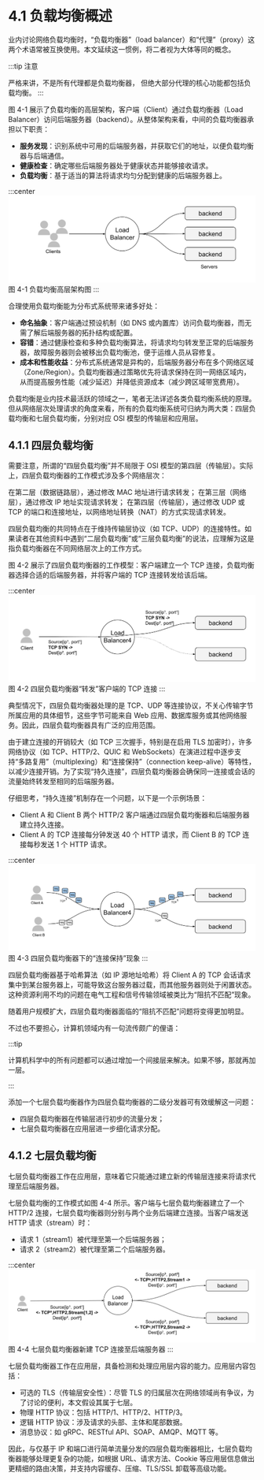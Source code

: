 # 4.1 负载均衡概述

业内讨论网络负载均衡时，“负载均衡器”（load balancer）和“代理”（proxy）这两个术语常被互换使用。本文延续这一惯例，将二者视为大体等同的概念。

:::tip 注意

严格来讲，不是所有代理都是负载均衡器， 但绝大部分代理的核心功能都包括负载均衡。
:::

图 4-1 展示了负载均衡的高层架构，客户端（Client）通过负载均衡器（Load Balancer）访问后端服务器（backend）。从整体架构来看，中间的负载均衡器承担以下职责：

- **服务发现**：识别系统中可用的后端服务器，并获取它们的地址，以便负载均衡器与后端通信。
- **健康检查**：确定哪些后端服务器处于健康状态并能够接收请求。
- **负载均衡**：基于适当的算法将请求均匀分配到健康的后端服务器上。

:::center
  ![](../assets/balancer.svg)<br/>
 图 4-1 负载均衡高层架构图
:::

合理使用负载均衡能为分布式系统带来诸多好处：

- **命名抽象**：客户端通过预设机制（如 DNS 或内置库）访问负载均衡器，而无需了解后端服务器的拓扑结构或配置。
- **容错**：通过健康检查和多种负载均衡算法，将请求均匀转发至正常的后端服务器，故障服务器则会被移出负载均衡池，便于运维人员从容修复。
- **成本和性能收益**：分布式系统通常是异构的，后端服务器分布在多个网络区域（Zone/Region）。负载均衡器通过策略优先将请求保持在同一网络区域内，从而提高服务性能（减少延迟）并降低资源成本（减少跨区域带宽费用）。


负载均衡是业内技术最活跃的领域之一，笔者无法详述各类负载均衡系统的原理。但从网络层次处理请求的角度来看，所有的负载均衡系统可归纳为两大类：四层负载均衡和七层负载均衡，分别对应 OSI 模型的传输层和应用层。

## 4.1.1 四层负载均衡

需要注意，所谓的“四层负载均衡”并不局限于 OSI 模型的第四层（传输层）。实际上，四层负载均衡器的工作模式涉及多个网络层次：

在第二层（数据链路层），通过修改 MAC 地址进行请求转发；
在第三层（网络层），通过修改 IP 地址实现请求转发；
在第四层（传输层），通过修改 UDP 或 TCP 的端口和连接地址，以网络地址转换（NAT）的方式实现请求转发。

四层负载均衡的共同特点在于维持传输层协议（如 TCP、UDP）的连接特性。如果读者在其他资料中遇到“二层负载均衡”或“三层负载均衡”的说法，应理解为这是指负载均衡器在不同网络层次上的工作方式。

图 4-2 展示了四层负载均衡器的工作模型：客户端建立一个 TCP 连接，负载均衡器选择合适的后端服务器，并将客户端的 TCP 连接转发给该后端。

:::center
  ![](../assets/balancer4.svg)<br/>
 图 4-2 四层负载均衡器“转发”客户端的 TCP 连接
:::

典型情况下，四层负载均衡器处理的是 TCP、UDP 等连接协议，不关心传输字节所属应用的具体细节，这些字节可能来自 Web 应用、数据库服务或其他网络服务。因此，四层负载均衡器具有广泛的应用范围。

由于建立连接的开销较大（如 TCP 三次握手，特别是在启用 TLS 加密时），许多网络协议（如 TCP、HTTP/2、QUIC 和 WebSockets）在演进过程中逐步支持“多路复用”（multiplexing）和“连接保持”（connection keep-alive）等特性，以减少连接开销。为了实现“持久连接”，四层负载均衡器会确保同一连接或会话的流量始终转发至相同的后端服务器。

仔细思考，“持久连接”机制存在一个问题，以下是一个示例场景：

- Client A 和 Client B 两个 HTTP/2 客户端通过四层负载均衡器和后端服务器建立持久连接。
- Client A 的 TCP 连接每分钟发送 40 个 HTTP 请求，而 Client B 的 TCP 连接每秒发送 1 个 HTTP 请求。

:::center
  ![](../assets/l4-connection-v2.svg)<br/>
  图 4-3 四层负载均衡器下的“连接保持”现象
:::

四层负载均衡器基于哈希算法（如 IP 源地址哈希）将 Client A 的 TCP 会话请求集中到某台服务器上，可能导致这台服务器过载，而其他服务器则处于闲置状态。这种资源利用不均的问题在电气工程和信号传输领域被类比为“阻抗不匹配”现象。

随着用户规模扩大，四层负载均衡器面临的“阻抗不匹配”问题将变得更加明显。

不过也不要担心，计算机领域内有一句流传颇广的俚语：

:::tip <a/> 

计算机科学中的所有问题都可以通过增加一个间接层来解决。如果不够，那就再加一层。

:::

添加一个七层负载均衡器作为四层负载均衡器的二级分发器可有效缓解这一问题：
- 四层负载均衡器在传输层进行初步的流量分发；
- 七层负载均衡器在应用层进一步细化请求分配。

## 4.1.2 七层负载均衡

七层负载均衡器工作在应用层，意味着它只能通过建立新的传输层连接来将请求代理至后端服务器。

七层负载均衡的工作模式如图 4-4 所示。客户端与七层负载均衡器建立了一个 HTTP/2 连接，七层负载均衡器则分别与两个业务后端建立连接。当客户端发送 HTTP 请求（stream）时：
- 请求 1（stream1）被代理至第一个后端服务器；
- 请求 2（stream2）被代理至第二个后端服务器。

:::center
  ![](../assets/balancer7.svg)<br/>
  图 4-4 七层负载均衡器新建 TCP 连接至后端服务器
:::

七层负载均衡器工作在应用层，具备检测和处理应用层内容的能力。应用层内容包括：

- 可选的 TLS（传输层安全性）：尽管 TLS 的归属层次在网络领域尚有争议，为了讨论的便利，本文假设其属于七层。
- 物理 HTTP 协议：包括 HTTP/1、HTTP/2、HTTP/3。
- 逻辑 HTTP 协议：涉及请求的头部、主体和尾部数据。
- 消息协议：如 gRPC、RESTful API、SOAP、AMQP、MQTT 等。

因此，与仅基于 IP 和端口进行简单流量分发的四层负载均衡器相比，七层负载均衡器能够处理更复杂的功能，如根据 URL、请求方法、Cookie 等应用层信息做出更精细的路由决策，并支持内容缓存、压缩、TLS/SSL 卸载等高级功能。



